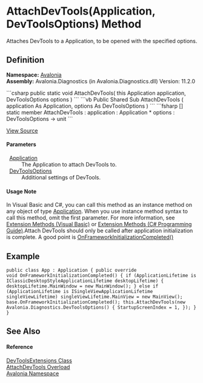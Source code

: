 # AttachDevTools(Application, DevToolsOptions) Method


Attaches DevTools to a Application, to be opened with the specified options.



## Definition
**Namespace:** <a href="N_Avalonia">Avalonia</a>  
**Assembly:** Avalonia.Diagnostics (in Avalonia.Diagnostics.dll) Version: 11.2.0

<Tabs groupId="api-code-preview">
<TabItem value="csharp" label="C#">
```csharp
public static void AttachDevTools(
	this Application application,
	DevToolsOptions options
)
```
</TabItem>
<TabItem value="vb" label="VB">
```vb
<ExtensionAttribute>
Public Shared Sub AttachDevTools ( 
	application As Application,
	options As DevToolsOptions
)
```
</TabItem>
<TabItem value="fsharp" label="F#">
```fsharp
[<ExtensionAttribute>]
static member AttachDevTools : 
        application : Application * 
        options : DevToolsOptions -> unit 
```
</TabItem>
</Tabs>



<a href="https://github.com/AvaloniaUI/Avalonia/tree/master/src/Avalonia.Diagnostics/DevToolsExtensions.cs#L81" title="View the source code">View Source</a>



#### Parameters
<dl><dt>  <a href="T_Avalonia_Application">Application</a></dt><dd>The Application to attach DevTools to.</dd><dt>  <a href="T_Avalonia_Diagnostics_DevToolsOptions">DevToolsOptions</a></dt><dd>Additional settings of DevTools.</dd></dl>

#### Usage Note
In Visual Basic and C#, you can call this method as an instance method on any object of type <a href="T_Avalonia_Application">Application</a>. When you use instance method syntax to call this method, omit the first parameter. For more information, see <a href="https://docs.microsoft.com/dotnet/visual-basic/programming-guide/language-features/procedures/extension-methods" target="_blank" rel="noopener noreferrer">Extension Methods (Visual Basic)</a> or <a href="https://docs.microsoft.com/dotnet/csharp/programming-guide/classes-and-structs/extension-methods" target="_blank" rel="noopener noreferrer">Extension Methods (C# Programming Guide)</a>.Attach DevTools should only be called after application initialization is complete. A good point is <a href="M_Avalonia_Application_OnFrameworkInitializationCompleted">OnFrameworkInitializationCompleted()</a>

## Example
<code language="cs">public class App : Application \{ public override void OnFrameworkInitializationCompleted() \{ if (ApplicationLifetime is IClassicDesktopStyleApplicationLifetime desktopLifetime) \{ desktopLifetime.MainWindow = new MainWindow(); } else if (ApplicationLifetime is ISingleViewApplicationLifetime singleViewLifetime) singleViewLifetime.MainView = new MainView(); base.OnFrameworkInitializationCompleted(); this.AttachDevTools(new Avalonia.Diagnostics.DevToolsOptions() \{ StartupScreenIndex = 1, }); } }</code>

## See Also


#### Reference
<a href="T_Avalonia_DevToolsExtensions">DevToolsExtensions Class</a>  
<a href="Overload_Avalonia_DevToolsExtensions_AttachDevTools">AttachDevTools Overload</a>  
<a href="N_Avalonia">Avalonia Namespace</a>  
